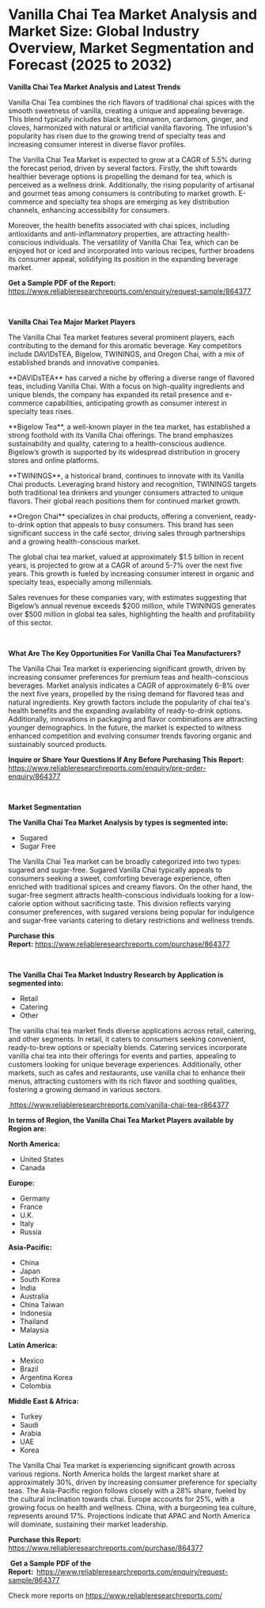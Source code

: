 <p><h1>Vanilla Chai Tea Market Analysis and Market Size: Global Industry Overview, Market Segmentation and Forecast (2025 to 2032)</h1></p><p><strong>Vanilla Chai Tea Market Analysis and Latest Trends</strong></p>
<p><p>Vanilla Chai Tea combines the rich flavors of traditional chai spices with the smooth sweetness of vanilla, creating a unique and appealing beverage. This blend typically includes black tea, cinnamon, cardamom, ginger, and cloves, harmonized with natural or artificial vanilla flavoring. The infusion's popularity has risen due to the growing trend of specialty teas and increasing consumer interest in diverse flavor profiles.</p><p>The Vanilla Chai Tea Market is expected to grow at a CAGR of 5.5% during the forecast period, driven by several factors. Firstly, the shift towards healthier beverage options is propelling the demand for tea, which is perceived as a wellness drink. Additionally, the rising popularity of artisanal and gourmet teas among consumers is contributing to market growth. E-commerce and specialty tea shops are emerging as key distribution channels, enhancing accessibility for consumers.</p><p>Moreover, the health benefits associated with chai spices, including antioxidants and anti-inflammatory properties, are attracting health-conscious individuals. The versatility of Vanilla Chai Tea, which can be enjoyed hot or iced and incorporated into various recipes, further broadens its consumer appeal, solidifying its position in the expanding beverage market.</p></p>
<p><strong>Get a Sample PDF of the Report:&nbsp;</strong> <a href="https://www.reliableresearchreports.com/enquiry/request-sample/864377?utm_campaign=1558&utm_medium=2&utm_source=Github&utm_content=ia&utm_term=14022025&utm_id=vanilla-chai-tea">https://www.reliableresearchreports.com/enquiry/request-sample/864377</a></p>
<p>&nbsp;</p>
<p><strong>Vanilla Chai Tea Major Market Players</strong></p>
<p><p>The Vanilla Chai Tea market features several prominent players, each contributing to the demand for this aromatic beverage. Key competitors include DAVIDsTEA, Bigelow, TWININGS, and Oregon Chai, with a mix of established brands and innovative companies.</p><p>**DAVIDsTEA** has carved a niche by offering a diverse range of flavored teas, including Vanilla Chai. With a focus on high-quality ingredients and unique blends, the company has expanded its retail presence and e-commerce capabilities, anticipating growth as consumer interest in specialty teas rises.</p><p>**Bigelow Tea**, a well-known player in the tea market, has established a strong foothold with its Vanilla Chai offerings. The brand emphasizes sustainability and quality, catering to a health-conscious audience. Bigelow’s growth is supported by its widespread distribution in grocery stores and online platforms.</p><p>**TWININGS**, a historical brand, continues to innovate with its Vanilla Chai products. Leveraging brand history and recognition, TWININGS targets both traditional tea drinkers and younger consumers attracted to unique flavors. Their global reach positions them for continued market growth.</p><p>**Oregon Chai** specializes in chai products, offering a convenient, ready-to-drink option that appeals to busy consumers. This brand has seen significant success in the café sector, driving sales through partnerships and a growing health-conscious market.</p><p>The global chai tea market, valued at approximately $1.5 billion in recent years, is projected to grow at a CAGR of around 5-7% over the next five years. This growth is fueled by increasing consumer interest in organic and specialty teas, especially among millennials.</p><p>Sales revenues for these companies vary, with estimates suggesting that Bigelow’s annual revenue exceeds $200 million, while TWININGS generates over $500 million in global tea sales, highlighting the health and profitability of this sector.</p></p>
<p>&nbsp;</p>
<p><strong>What Are The Key Opportunities For Vanilla Chai Tea Manufacturers?</strong></p>
<p><p>The Vanilla Chai Tea market is experiencing significant growth, driven by increasing consumer preferences for premium teas and health-conscious beverages. Market analysis indicates a CAGR of approximately 6-8% over the next five years, propelled by the rising demand for flavored teas and natural ingredients. Key growth factors include the popularity of chai tea's health benefits and the expanding availability of ready-to-drink options. Additionally, innovations in packaging and flavor combinations are attracting younger demographics. In the future, the market is expected to witness enhanced competition and evolving consumer trends favoring organic and sustainably sourced products.</p></p>
<p><strong>Inquire or Share Your Questions If Any Before Purchasing This Report:</strong> <a href="https://www.reliableresearchreports.com/enquiry/pre-order-enquiry/864377?utm_campaign=1558&utm_medium=2&utm_source=Github&utm_content=ia&utm_term=14022025&utm_id=vanilla-chai-tea">https://www.reliableresearchreports.com/enquiry/pre-order-enquiry/864377</a></p>
<p>&nbsp;</p>
<p><strong>Market Segmentation</strong></p>
<p><strong>The Vanilla Chai Tea Market Analysis by types is segmented into:</strong></p>
<p><ul><li>Sugared</li><li>Sugar Free</li></ul></p>
<p><p>The Vanilla Chai Tea market can be broadly categorized into two types: sugared and sugar-free. Sugared Vanilla Chai typically appeals to consumers seeking a sweet, comforting beverage experience, often enriched with traditional spices and creamy flavors. On the other hand, the sugar-free segment attracts health-conscious individuals looking for a low-calorie option without sacrificing taste. This division reflects varying consumer preferences, with sugared versions being popular for indulgence and sugar-free variants catering to dietary restrictions and wellness trends.</p></p>
<p><strong>Purchase this Report:&nbsp;</strong><a href="https://www.reliableresearchreports.com/purchase/864377?utm_campaign=1558&utm_medium=2&utm_source=Github&utm_content=ia&utm_term=14022025&utm_id=vanilla-chai-tea">https://www.reliableresearchreports.com/purchase/864377</a></p>
<p>&nbsp;</p>
<p><strong>The Vanilla Chai Tea Market Industry Research by Application is segmented into:</strong></p>
<p><ul><li>Retail</li><li>Catering</li><li>Other</li></ul></p>
<p><p>The vanilla chai tea market finds diverse applications across retail, catering, and other segments. In retail, it caters to consumers seeking convenient, ready-to-brew options or specialty blends. Catering services incorporate vanilla chai tea into their offerings for events and parties, appealing to customers looking for unique beverage experiences. Additionally, other markets, such as cafes and restaurants, use vanilla chai to enhance their menus, attracting customers with its rich flavor and soothing qualities, fostering a growing demand in various sectors.</p></p>
<p><a href="https://www.reliableresearchreports.com/vanilla-chai-tea-r864377?utm_campaign=1558&utm_medium=2&utm_source=Github&utm_content=ia&utm_term=14022025&utm_id=vanilla-chai-tea">&nbsp;https://www.reliableresearchreports.com/vanilla-chai-tea-r864377</a></p>
<p><strong>In terms of Region, the Vanilla Chai Tea Market Players available by Region are:</strong></p>
<p>
    <p> <strong> North America: </strong>
        <ul>
            <li>United States</li>
            <li>Canada</li>
        </ul>
        </p> 
    <p> <strong> Europe: </strong>
        <ul>
            <li>Germany</li>
            <li>France</li>
            <li>U.K.</li>
            <li>Italy</li>
            <li>Russia</li>
        </ul>
        </p> 
    <p> <strong> Asia-Pacific: </strong>
        <ul>
            <li>China</li>
            <li>Japan</li>
            <li>South Korea</li>
            <li>India</li>
            <li>Australia</li>
            <li>China Taiwan</li>
            <li>Indonesia</li>
            <li>Thailand</li>
            <li>Malaysia</li>
        </ul>
        </p> 
    <p> <strong> Latin America: </strong>
        <ul>
            <li>Mexico</li>
            <li>Brazil</li>
            <li>Argentina Korea</li>
            <li>Colombia</li>
        </ul>
        </p> 
    <p> <strong> Middle East & Africa: </strong>
        <ul>
            <li>Turkey</li>
            <li>Saudi</li>
            <li>Arabia</li>
            <li>UAE</li>
            <li>Korea</li>
        </ul>
    </p>
    </p>
<p><p>The Vanilla Chai Tea market is experiencing significant growth across various regions. North America holds the largest market share at approximately 30%, driven by increasing consumer preference for specialty teas. The Asia-Pacific region follows closely with a 28% share, fueled by the cultural inclination towards chai. Europe accounts for 25%, with a growing focus on health and wellness. China, with a burgeoning tea culture, represents around 17%. Projections indicate that APAC and North America will dominate, sustaining their market leadership.</p></p>
<p><strong>Purchase this Report: </strong><a href="https://www.reliableresearchreports.com/purchase/864377?utm_campaign=1558&utm_medium=2&utm_source=Github&utm_content=ia&utm_term=14022025&utm_id=vanilla-chai-tea">https://www.reliableresearchreports.com/purchase/864377</a></p>
<p>&nbsp;<strong>Get a Sample PDF of the Report:&nbsp;&nbsp;</strong><a href="https://www.reliableresearchreports.com/enquiry/request-sample/864377?utm_campaign=1558&utm_medium=2&utm_source=Github&utm_content=ia&utm_term=14022025&utm_id=vanilla-chai-tea">https://www.reliableresearchreports.com/enquiry/request-sample/864377</a></p>
<p><strong></strong></p>
<p>Check more reports on <a href="https://www.reliableresearchreports.com/?utm_campaign=1558&utm_medium=2&utm_source=Github&utm_content=ia&utm_term=14022025&utm_id=vanilla-chai-tea">https://www.reliableresearchreports.com/</a></p>